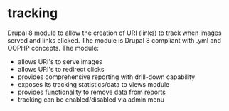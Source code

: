 # tracking
Drupal 8 module to allow the creation of URI (links) to track when images served and links clicked.
The module is Drupal 8 compliant with .yml and OOPHP concepts.
The module:
- allows URI's to serve images
- allows URI's to redirect clicks
- provides comprehensive reporting with drill-down capability
- exposes its tracking statistics/data to views module
- provides functionality to remove data from reports
- tracking can be enabled/disabled via admin menu
